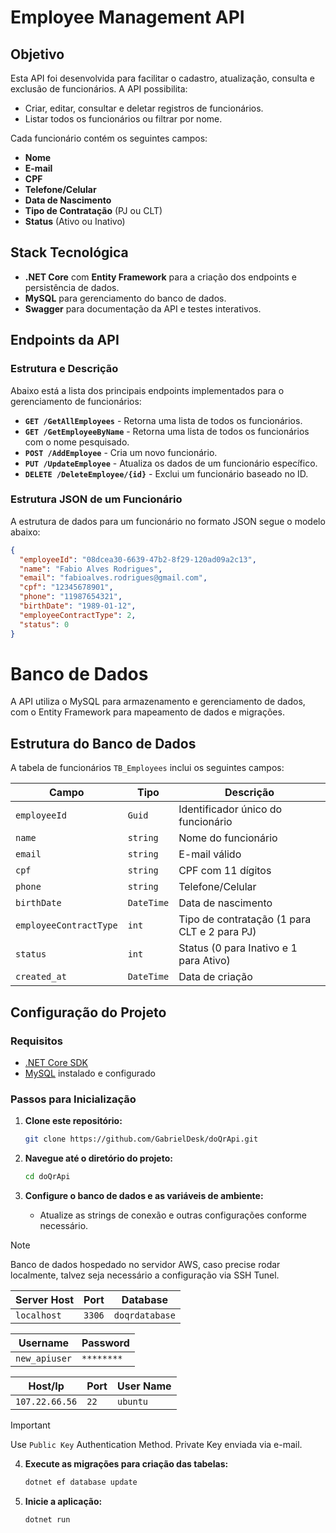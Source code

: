 # Employee Management API

## Objetivo

Esta API foi desenvolvida para facilitar o cadastro, atualização, consulta e exclusão de funcionários. A API possibilita:
- Criar, editar, consultar e deletar registros de funcionários.
- Listar todos os funcionários ou filtrar por nome.

Cada funcionário contém os seguintes campos:
- **Nome**
- **E-mail**
- **CPF**
- **Telefone/Celular**
- **Data de Nascimento**
- **Tipo de Contratação** (PJ ou CLT)
- **Status** (Ativo ou Inativo)

## Stack Tecnológica

- **.NET Core** com **Entity Framework** para a criação dos endpoints e persistência de dados.
- **MySQL** para gerenciamento do banco de dados.
- **Swagger** para documentação da API e testes interativos.

## Endpoints da API

### Estrutura e Descrição

Abaixo está a lista dos principais endpoints implementados para o gerenciamento de funcionários:

- **`GET /GetAllEmployees`** - Retorna uma lista de todos os funcionários.
- **`GET /GetEmployeeByName`** - Retorna uma lista de todos os funcionários com o nome pesquisado.
- **`POST /AddEmployee`** - Cria um novo funcionário.
- **`PUT /UpdateEmployee`** - Atualiza os dados de um funcionário específico.
- **`DELETE /DeleteEmployee/{id}`** - Exclui um funcionário baseado no ID.

### Estrutura JSON de um Funcionário

A estrutura de dados para um funcionário no formato JSON segue o modelo abaixo:

```json
{
  "employeeId": "08dcea30-6639-47b2-8f29-120ad09a2c13",
  "name": "Fabio Alves Rodrigues",
  "email": "fabioalves.rodrigues@gmail.com",
  "cpf": "12345678901",
  "phone": "11987654321",
  "birthDate": "1989-01-12",
  "employeeContractType": 2, 
  "status": 0
}
```
# Banco de Dados

A API utiliza o MySQL para armazenamento e gerenciamento de dados, com o Entity Framework para mapeamento de dados e migrações.

## Estrutura do Banco de Dados

A tabela de funcionários `TB_Employees` inclui os seguintes campos:

| Campo               | Tipo      | Descrição                           |
| ------------------- | --------- | ----------------------------------- |
| `employeeId`        | `Guid`    | Identificador único do funcionário  |
| `name`              | `string`  | Nome do funcionário                 |
| `email`             | `string`  | E-mail válido                       |
| `cpf`               | `string`  | CPF com 11 dígitos                   |
| `phone`             | `string`  | Telefone/Celular                    |
| `birthDate`         | `DateTime`| Data de nascimento                  |
| `employeeContractType` | `int`  | Tipo de contratação (1 para CLT e 2 para PJ) |
| `status`            | `int`     | Status (0 para Inativo e 1 para Ativo) |
| `created_at`        | `DateTime`| Data de criação                     |


## Configuração do Projeto

### Requisitos

- [.NET Core SDK](https://dotnet.microsoft.com/download)
- [MySQL](https://www.mysql.com/downloads/) instalado e configurado

### Passos para Inicialização

1. **Clone este repositório:**

    ```bash
    git clone https://github.com/GabrielDesk/doQrApi.git
    ```

2. **Navegue até o diretório do projeto:**

    ```bash
    cd doQrApi
    ```

3. **Configure o banco de dados e as variáveis de ambiente:**
   
    - Atualize as strings de conexão e outras configurações conforme necessário.

  
> [!NOTE]
> Banco de dados hospedado no servidor AWS, caso precise rodar localmente, talvez seja necessário a configuração via SSH Tunel.

| Server Host         | Port      | Database                           |
| ------------------- | --------- | ----------------------------------- |
| `localhost`         | `3306`    | `doqrdatabase`                      |

| Username            | Password  |                            
| ------------------- | --------- | 
| `new_apiuser`       | `********`|

| Host/Ip             | Port      | User Name  |                            
| ------------------- | --------- | ---------- |
| `107.22.66.56`       | `22`     | `ubuntu`   |

> [!IMPORTANT]
> Use `Public Key` Authentication Method.
> Private Key enviada via e-mail.


4. **Execute as migrações para criação das tabelas:**

    ```bash
    dotnet ef database update
    ```

5. **Inicie a aplicação:**

    ```bash
    dotnet run
    ```

